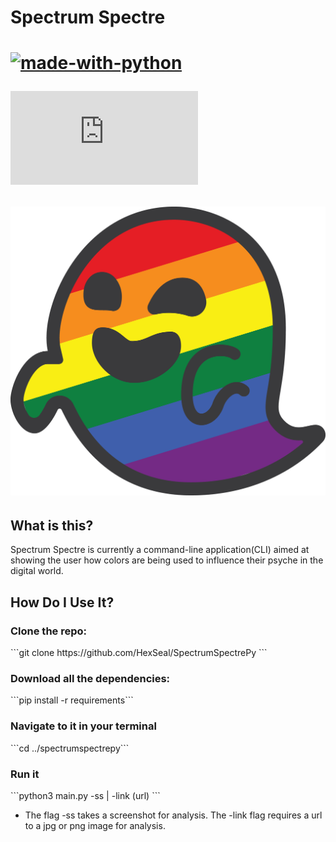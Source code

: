 <h1> Spectrum Spectre <h1>

[![made-with-python](https://img.shields.io/badge/Made%20with-Python-1f425f.svg)](https://www.python.org/)

[![Only 32 Kb](https://badge-size.herokuapp.com/Naereen/StrapDown.js/master/strapdown.min.js)](https://github.com/Naereen/StrapDown.js/blob/master/strapdown.min.js)

![](static/spectrumSpectre.png)

<h2> What is this?</h2>
<p>Spectrum Spectre is currently a command-line application(CLI) aimed at showing the user how colors are being used to influence their psyche in the digital world.</p>

<h2>How Do I Use It?</h2>
<h3>Clone the repo: </h3>
```git clone https://github.com/HexSeal/SpectrumSpectrePy ```

<h3>Download all the dependencies: </h3>
```pip install -r requirements```

<h3>Navigate to it in your terminal</h3>
```cd ../spectrumspectrepy```

<h3> Run it</h3>
```python3 main.py -ss | -link (url) ```

* The flag -ss takes a screenshot for analysis. The -link flag requires a url to a jpg or png image for analysis.

